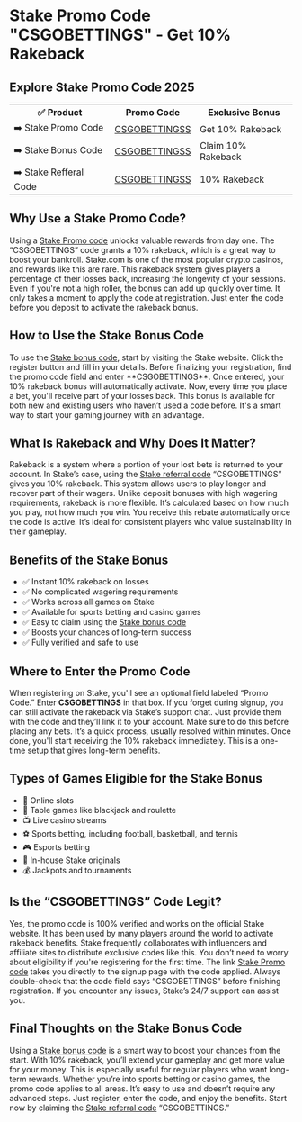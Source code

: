 <h1>Stake Promo Code "CSGOBETTINGS" - Get 10% Rakeback</h1>

<h2>Explore Stake Promo Code 2025</h2>
<table>
  <tr>
    <th>✅ Product</th>
    <th>Promo Code</th>
    <th>Exclusive Bonus</th>
  </tr>
  <tr>
    <td>➡️ Stake Promo Code</td>
    <td><a href="https://stake.bet/?c=csgobettings">CSGOBETTINGSS</a></td>
    <td>Get 10% Rakeback</td>
  </tr>
  <tr>
   <td>➡️ Stake Bonus Code</td>
    <td><a href="https://stake.bet/?c=csgobettings">CSGOBETTINGSS</a></td>
    <td>Claim 10% Rakeback</td>
  </tr>
  <tr>
  <td>➡️ Stake Refferal Code</td>
    <td><a href="https://stake.bet/?c=csgobettings">CSGOBETTINGSS</a></td>
      <td>10% Rakeback</td>
  </tr>
</table>

<h2>Why Use a Stake Promo Code?</h2>
Using a <a href="https://stake.bet/?c=csgobettings">Stake Promo code</a> unlocks valuable rewards from day one. The “CSGOBETTINGS” code grants a 10% rakeback, which is a great way to boost your bankroll. Stake.com is one of the most popular crypto casinos, and rewards like this are rare. This rakeback system gives players a percentage of their losses back, increasing the longevity of your sessions. Even if you're not a high roller, the bonus can add up quickly over time. It only takes a moment to apply the code at registration. Just enter the code before you deposit to activate the rakeback bonus.

<h2>How to Use the Stake Bonus Code</h2>
To use the <a href="https://stake.bet/?c=csgobettings">Stake bonus code</a>, start by visiting the Stake website. Click the register button and fill in your details. Before finalizing your registration, find the promo code field and enter **CSGOBETTINGS**. Once entered, your 10% rakeback bonus will automatically activate. Now, every time you place a bet, you'll receive part of your losses back. This bonus is available for both new and existing users who haven’t used a code before. It's a smart way to start your gaming journey with an advantage.

<h2>What Is Rakeback and Why Does It Matter?</h2>
Rakeback is a system where a portion of your lost bets is returned to your account. In Stake’s case, using the <a href="https://stake.bet/?c=csgobettings">Stake referral code</a> “CSGOBETTINGS” gives you 10% rakeback. This system allows users to play longer and recover part of their wagers. Unlike deposit bonuses with high wagering requirements, rakeback is more flexible. It’s calculated based on how much you play, not how much you win. You receive this rebate automatically once the code is active. It’s ideal for consistent players who value sustainability in their gameplay.

<h2>Benefits of the Stake Bonus</h2>
<ul>
  <li>✅ Instant 10% rakeback on losses</li>
  <li>✅ No complicated wagering requirements</li>
  <li>✅ Works across all games on Stake</li>
  <li>✅ Available for sports betting and casino games</li>
  <li>✅ Easy to claim using the <a href="https://stake.bet/?c=csgobettings">Stake bonus code</a></li>
  <li>✅ Boosts your chances of long-term success</li>
  <li>✅ Fully verified and safe to use</li>
</ul>

<h2>Where to Enter the Promo Code</h2>
When registering on Stake, you'll see an optional field labeled “Promo Code.” Enter <strong>CSGOBETTINGS</strong> in that box. If you forget during signup, you can still activate the rakeback via Stake’s support chat. Just provide them with the code and they’ll link it to your account. Make sure to do this before placing any bets. It’s a quick process, usually resolved within minutes. Once done, you'll start receiving the 10% rakeback immediately. This is a one-time setup that gives long-term benefits.

<h2>Types of Games Eligible for the Stake Bonus</h2>
<ul>
  <li>🎰 Online slots</li>
  <li>🎲 Table games like blackjack and roulette</li>
  <li>📺 Live casino streams</li>
  <li>⚽ Sports betting, including football, basketball, and tennis</li>
  <li>🎮 Esports betting</li>
  <li>🎯 In-house Stake originals</li>
  <li>💰 Jackpots and tournaments</li>
</ul>

<h2>Is the “CSGOBETTINGS” Code Legit?</h2>
Yes, the promo code is 100% verified and works on the official Stake website. It has been used by many players around the world to activate rakeback benefits. Stake frequently collaborates with influencers and affiliate sites to distribute exclusive codes like this. You don’t need to worry about eligibility if you're registering for the first time. The link <a href="https://stake.bet/?c=csgobettings">Stake Promo code</a> takes you directly to the signup page with the code applied. Always double-check that the code field says “CSGOBETTINGS” before finishing registration. If you encounter any issues, Stake’s 24/7 support can assist you.

<h2>Final Thoughts on the Stake Bonus Code</h2>
Using a <a href="https://stake.bet/?c=csgobettings">Stake bonus code</a> is a smart way to boost your chances from the start. With 10% rakeback, you’ll extend your gameplay and get more value for your money. This is especially useful for regular players who want long-term rewards. Whether you’re into sports betting or casino games, the promo code applies to all areas. It’s easy to use and doesn’t require any advanced steps. Just register, enter the code, and enjoy the benefits. Start now by claiming the <a href="https://stake.bet/?c=csgobettings">Stake referral code</a> “CSGOBETTINGS.”
